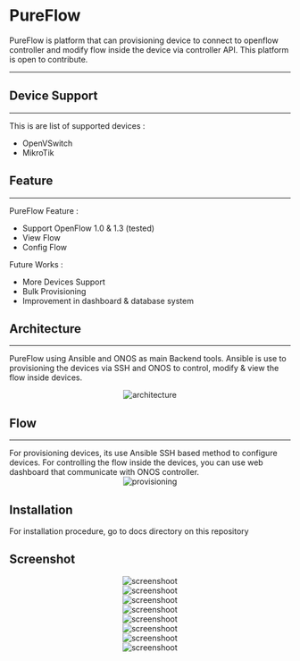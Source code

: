 # **Pure**Flow

PureFlow is platform that can provisioning device to connect to openflow controller and modify flow inside the device via controller API. This platform is open to contribute.

---
## **Device Support**
---
This is are list of supported devices :
- OpenVSwitch
- MikroTik

## **Feature**
---
PureFlow Feature :
- Support OpenFlow 1.0 & 1.3 (tested)
- View Flow
- Config Flow

Future Works :
- More Devices Support
- Bulk Provisioning
- Improvement in dashboard & database system

## **Architecture**
---
PureFlow using Ansible and ONOS as main Backend tools. Ansible is use to provisioning the devices via SSH and ONOS to control, modify & view the flow inside devices.

<span style="display:block;text-align:center">![architecture](https://raw.githubusercontent.com/zufardhiyaulhaq/PureFlow/master/assets/architecture.png)</span>

## **Flow**
---
For provisioning devices, its use Ansible SSH based method to configure devices. For controlling the flow inside the devices, you can use web dashboard that communicate with ONOS controller.
<span style="display:block;text-align:center">![provisioning](https://raw.githubusercontent.com/zufardhiyaulhaq/PureFlow/master/assets/provisioning.png)</span>

## **Installation**
For installation procedure, go to docs directory on this repository

## **Screenshot**
<span style="display:block;text-align:center">![screenshoot](https://raw.githubusercontent.com/zufardhiyaulhaq/PureFlow/master/assets/pureflow1.png)</span>
<span style="display:block;text-align:center">![screenshoot](https://raw.githubusercontent.com/zufardhiyaulhaq/PureFlow/master/assets/pureflow2.png)</span>
<span style="display:block;text-align:center">![screenshoot](https://raw.githubusercontent.com/zufardhiyaulhaq/PureFlow/master/assets/pureflow3.png)</span>
<span style="display:block;text-align:center">![screenshoot](https://raw.githubusercontent.com/zufardhiyaulhaq/PureFlow/master/assets/pureflow4.png)</span>
<span style="display:block;text-align:center">![screenshoot](https://raw.githubusercontent.com/zufardhiyaulhaq/PureFlow/master/assets/pureflow5.png)</span>
<span style="display:block;text-align:center">![screenshoot](https://raw.githubusercontent.com/zufardhiyaulhaq/PureFlow/master/assets/pureflow6.png)</span>
<span style="display:block;text-align:center">![screenshoot](https://raw.githubusercontent.com/zufardhiyaulhaq/PureFlow/master/assets/pureflow7.png)</span>
<span style="display:block;text-align:center">![screenshoot](https://raw.githubusercontent.com/zufardhiyaulhaq/PureFlow/master/assets/pureflow8.png)</span>